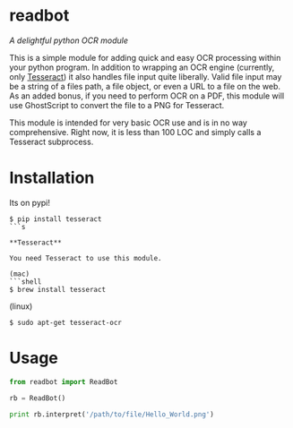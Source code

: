 readbot
=======

*A delightful python OCR module*

This is a simple module for adding quick and easy OCR processing within your python program. In addition to wrapping an OCR engine (currently, only [Tesseract](http://code.google.com/p/tesseract-ocr/)) it also handles file input quite liberally. Valid file input may be a string of a files path, a file object, or even a URL to a file on the web. As an added bonus, if you need to perform OCR on a PDF, this module will use GhostScript to convert the file to a PNG for Tesseract.

This module is intended for very basic OCR use and is in no way comprehensive. Right now, it is less than 100 LOC and simply calls a Tesseract subprocess.

Installation
============

Its on pypi!

```shell
$ pip install tesseract
```s

**Tesseract**

You need Tesseract to use this module.

(mac)
```shell
$ brew install tesseract
```

(linux)
```shell
$ sudo apt-get tesseract-ocr
```

Usage
=====

```python
from readbot import ReadBot

rb = ReadBot()

print rb.interpret('/path/to/file/Hello_World.png')
```


